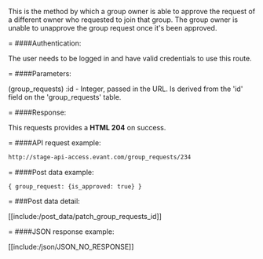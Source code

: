 <!-- --- title: PATCH /group_requests/:id -->

This is the method by which a group owner is able to approve the request of a different owner who requested to join that group. The group owner is unable to unapprove the group request once it's been approved. 

=
####Authentication:

The user needs to be logged in and have valid credentials to use this route.

=
####Parameters:

(group_requests) :id - Integer, passed in the URL. Is derived from the 'id' field on the 'group_requests' table.

=
####Response:

This requests provides a <strong>HTML 204</strong> on success.

=
####API request example:
```html
http://stage-api-access.evant.com/group_requests/234
```

=
####Post data example:
```
{ group_request: {is_approved: true} }
```

=
###Post data detail:

[[include:/post_data/patch_group_requests_id]]

=
####JSON response example:

[[include:/json/JSON_NO_RESPONSE]]